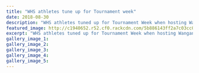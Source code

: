 ```yaml
---
title: "WHS athletes tune up for Tournament week"
date: 2018-08-30
description: "WHS athletes tuned up for Tournament Week when hosting Wanganui Collegiate in their annual sports exchange..."
featured_image: http://c1940652.r52.cf0.rackcdn.com/5b886143ff2a7c03cc0005cf/basketball-photo-of-boys-chron-30-aug-PNG.gif
excerpt: "WHS athletes tuned up for Tournament Week when hosting Wanganui Collegiate in their annual sports exchange."
gallery_image_1: 
gallery_image_2: 
gallery_image_3: 
gallery_image_4: 
gallery_image_5: 
---
```

